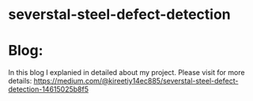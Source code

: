 # severstal-steel-defect-detection

# Blog:
In this blog I explanied in detailed about my project. Please visit for more details: https://medium.com/@kireetiy14ec885/severstal-steel-defect-detection-14615025b8f5
